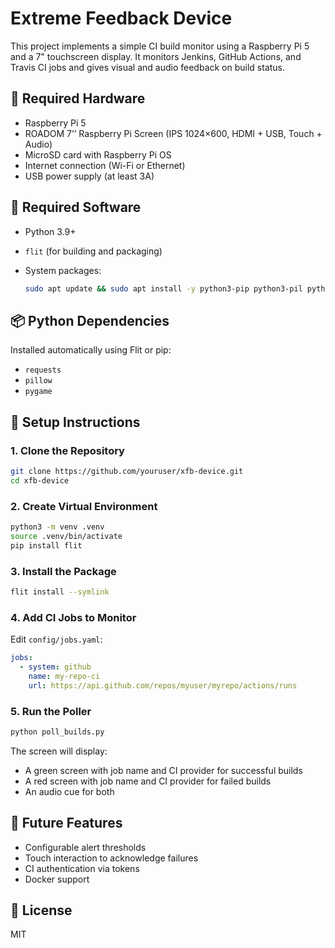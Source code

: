 # Extreme Feedback Device

This project implements a simple CI build monitor using a Raspberry Pi 5 and a 7" touchscreen display. It monitors Jenkins, GitHub Actions, and Travis CI jobs and gives visual and audio feedback on build status.

## 🔧 Required Hardware

* Raspberry Pi 5
* ROADOM 7’’ Raspberry Pi Screen (IPS 1024×600, HDMI + USB, Touch + Audio)
* MicroSD card with Raspberry Pi OS
* Internet connection (Wi-Fi or Ethernet)
* USB power supply (at least 3A)

## 📂 Required Software

* Python 3.9+
* `flit` (for building and packaging)
* System packages:

  ```bash
  sudo apt update && sudo apt install -y python3-pip python3-pil python3-pygame feh git
  ```

## 📦 Python Dependencies

Installed automatically using Flit or pip:

* `requests`
* `pillow`
* `pygame`

## 🚀 Setup Instructions

### 1. Clone the Repository

```bash
git clone https://github.com/youruser/xfb-device.git
cd xfb-device
```

### 2. Create Virtual Environment

```bash
python3 -m venv .venv
source .venv/bin/activate
pip install flit
```

### 3. Install the Package

```bash
flit install --symlink
```

### 4. Add CI Jobs to Monitor

Edit `config/jobs.yaml`:

```yaml
jobs:
  - system: github
    name: my-repo-ci
    url: https://api.github.com/repos/myuser/myrepo/actions/runs
```

### 5. Run the Poller

```bash
python poll_builds.py
```

The screen will display:

* A green screen with job name and CI provider for successful builds
* A red screen with job name and CI provider for failed builds
* An audio cue for both

## 🚰 Future Features

* Configurable alert thresholds
* Touch interaction to acknowledge failures
* CI authentication via tokens
* Docker support

## 📄 License

MIT
